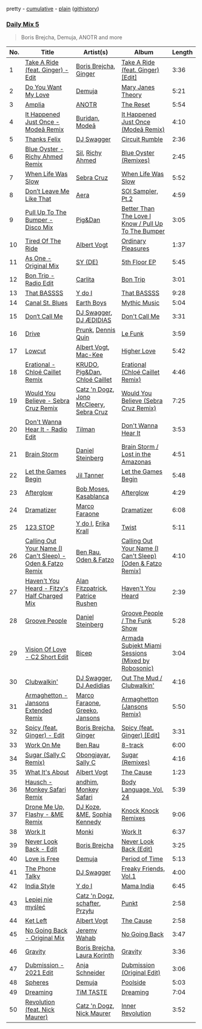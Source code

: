pretty - [cumulative](/playlists/cumulative/Daily%20Mix%205.md) - [plain](/playlists/plain/37i9dQZF1E36TO0q54WsJv) ([githistory](https://github.githistory.xyz/vitokorn/spotify-playlist-archive/blob/master/playlists/plain/37i9dQZF1E36TO0q54WsJv))

### [Daily Mix 5](https://open.spotify.com/playlist/37i9dQZF1E36TO0q54WsJv)

> Boris Brejcha, Demuja, ANOTR and more

| No. | Title | Artist(s) | Album | Length |
|---|---|---|---|---|
| 1 | [Take A Ride (feat. Ginger) - Edit](https://open.spotify.com/track/64UQzMMX3pIBiWY1dRLq41) | [Boris Brejcha](https://open.spotify.com/artist/6caPJFLv1wesmM7gwK1ACy), [Ginger](https://open.spotify.com/artist/5b0sKzG9NeO7OjbZJ61ZBN) | [Take A Ride (feat. Ginger) [Edit]](https://open.spotify.com/album/0GvWyXkzOvzsvk9UkvWZSn) | 3:36 |
| 2 | [Do You Want My Love](https://open.spotify.com/track/3KPhaCvEPAKmwgYd8LARFe) | [Demuja](https://open.spotify.com/artist/1LfqhJiCiHfVzrBOVaBXc1) | [Mary Janes Theory](https://open.spotify.com/album/7FEos1XWzkCqTjZvSicCen) | 5:21 |
| 3 | [Amplia](https://open.spotify.com/track/6seQNDyiaJlrwRurdE7Ax9) | [ANOTR](https://open.spotify.com/artist/4p5WgeiPSPpqPDs7T6OkWf) | [The Reset](https://open.spotify.com/album/37b8oZGEqxo6EUcOLnx9TG) | 5:54 |
| 4 | [It Happened Just Once - Modeā Remix](https://open.spotify.com/track/7zGfyZrsyWG8dJQXQMqFPZ) | [Buridan](https://open.spotify.com/artist/2mOHwtga6C4ES7wkxmmT4g), [Modeā](https://open.spotify.com/artist/6dsy10LVNALrvHyVEadrsJ) | [It Happened Just Once (Modeā Remix)](https://open.spotify.com/album/3W5iI3eckAbI2srP9oGFqm) | 4:10 |
| 5 | [Thanks Felix](https://open.spotify.com/track/14IUWBmSO8VyWdUx4p3mPa) | [DJ Swagger](https://open.spotify.com/artist/3l8A3VM3N2E4lx3afyMd9C) | [Circuit Rumble](https://open.spotify.com/album/3vgeTgffESI1czLuFcS2V5) | 2:36 |
| 6 | [Blue Oyster - Richy Ahmed Remix](https://open.spotify.com/track/7ECEohkTnGEnJT8SHOSePd) | [Sil](https://open.spotify.com/artist/4HEcMaypM7cqYg0Mx9rBZa), [Richy Ahmed](https://open.spotify.com/artist/1ac5NUFh98sMs0DGX4xlSt) | [Blue Oyster (Remixes)](https://open.spotify.com/album/6P1xK3c6F8HPskXT4ceRIX) | 2:45 |
| 7 | [When Life Was Slow](https://open.spotify.com/track/0SY2jdFDFlaBDTSOZcRP9M) | [Sebra Cruz](https://open.spotify.com/artist/2OaoLYNZqzNVMM4H7KL5ye) | [When Life Was Slow](https://open.spotify.com/album/5gcMcVwQ0DyDrHcXYBV5oy) | 5:52 |
| 8 | [Don’t Leave Me Like That](https://open.spotify.com/track/2LrqfVemAckRQCDJWKISgr) | [Aera](https://open.spotify.com/artist/3Pj0WcDp7Df123RzhrTohk) | [SOI Sampler, Pt.2](https://open.spotify.com/album/2UXkJQ8A4m0y1WccTIgUI3) | 4:59 |
| 9 | [Pull Up To The Bumper - Disco Mix](https://open.spotify.com/track/7Jp6v5eRCGuQ1pW5tqOGlu) | [Pig&Dan](https://open.spotify.com/artist/04jj7dljPI0ixtNsz2pXWK) | [Better Than The Love I Know / Pull Up To The Bumper](https://open.spotify.com/album/0RcP8egKoAOG71UiiP1OOy) | 3:05 |
| 10 | [Tired Of The Ride](https://open.spotify.com/track/3GnMSZH1frk5ALzzGxRlZp) | [Albert Vogt](https://open.spotify.com/artist/5tgYoM44sCZQI9pSG3utUI) | [Ordinary Pleasures](https://open.spotify.com/album/7EO1QKkY8JXTYwiAGFrKGS) | 1:37 |
| 11 | [As One - Original Mix](https://open.spotify.com/track/1Rb16Lc8vb5bZT80fqdWMo) | [SY (DE)](https://open.spotify.com/artist/2paTJsGP7RUM8EA50cUwDV) | [5th Floor EP](https://open.spotify.com/album/7ioeEQE7tQqTU9zRlB2Sfv) | 5:45 |
| 12 | [Bon Trip - Radio Edit](https://open.spotify.com/track/1m7rYHVB8LHDTm9EqtKP4f) | [Carlita](https://open.spotify.com/artist/1GVbOnrND8b3eh2JZ4opw8) | [Bon Trip](https://open.spotify.com/album/2Mmsb8bBd17AgrB6O2NQKx) | 3:01 |
| 13 | [That BASSSS](https://open.spotify.com/track/2gBhFAjDbyJ0JfPhq7AgSl) | [Y do I](https://open.spotify.com/artist/4GVWch4tEmNGIx9gAWrnex) | [That BASSSS](https://open.spotify.com/album/0p1KJAhMDtUiyc75UKDuux) | 9:28 |
| 14 | [Canal St. Blues](https://open.spotify.com/track/1euNZ7FaW4NAKTzVVtJft3) | [Earth Boys](https://open.spotify.com/artist/03CK8N8CSSPg3ZFEmkGCpR) | [Mythic Music](https://open.spotify.com/album/52N4nKcwVerlZ2xgFJurJa) | 5:04 |
| 15 | [Don‘t Call Me](https://open.spotify.com/track/0fC5Qz7TjKrpU76eZJ6506) | [DJ Swagger](https://open.spotify.com/artist/3l8A3VM3N2E4lx3afyMd9C), [DJ ÆDIDIAS](https://open.spotify.com/artist/0w6ZceEXUiil9lGTzZRAAZ) | [Don't Call Me](https://open.spotify.com/album/4udntMZj4EgHYo6Sh0HKs4) | 3:31 |
| 16 | [Drive](https://open.spotify.com/track/2tjWqC7s6tKPl1nBFuHX0m) | [Prunk](https://open.spotify.com/artist/6FJfLfGO9X2AVNz0sFscrG), [Dennis Quin](https://open.spotify.com/artist/1iaGffGcjxdzSFkwfCN2Ul) | [Le Funk](https://open.spotify.com/album/2zTfxzoPO5BWpg5FVVM0ec) | 3:59 |
| 17 | [Lowcut](https://open.spotify.com/track/1twVQMXsjV9VhyhWgXDILE) | [Albert Vogt](https://open.spotify.com/artist/5tgYoM44sCZQI9pSG3utUI), [Mac-Kee](https://open.spotify.com/artist/70ZbCcTc1klXQJWlyYJOMS) | [Higher Love](https://open.spotify.com/album/6UKdIrv2bRp5HtnRf6hCYr) | 5:42 |
| 18 | [Erational - Chloé Caillet Remix](https://open.spotify.com/track/3lQdX0eMRzprxMzNYVAfDJ) | [KRUDO](https://open.spotify.com/artist/0gJUpk76qT1iMFOhm57m4K), [Pig&Dan](https://open.spotify.com/artist/04jj7dljPI0ixtNsz2pXWK), [Chloé Caillet](https://open.spotify.com/artist/68ywCN6ZpInbcilOfLBa3a) | [Erational (Chloé Caillet Remix)](https://open.spotify.com/album/06ZPFpBbO7QxjoFXikQQRv) | 4:46 |
| 19 | [Would You Believe - Sebra Cruz Remix](https://open.spotify.com/track/2GDv0JkU43qIil7S6J26bH) | [Catz 'n Dogz](https://open.spotify.com/artist/5tYqFEuFELxnJZgGmmsfSh), [Jono McCleery](https://open.spotify.com/artist/23usQJ95w7f95tnN4MJEgy), [Sebra Cruz](https://open.spotify.com/artist/2OaoLYNZqzNVMM4H7KL5ye) | [Would You Believe (Sebra Cruz Remix)](https://open.spotify.com/album/59uwtgJQhIAB0do0UvI3dA) | 7:25 |
| 20 | [Don't Wanna Hear It - Radio Edit](https://open.spotify.com/track/5KUsaLMIpvXUlgvsEgOGJg) | [Tilman](https://open.spotify.com/artist/7aFxKbiPGJHNrcrGuKW5X9) | [Don't Wanna Hear It](https://open.spotify.com/album/2Xysmi7PeQWbOMzrCuZ7Zt) | 3:53 |
| 21 | [Brain Storm](https://open.spotify.com/track/61V5YDZykyPaDnQRN2aUOS) | [Daniel Steinberg](https://open.spotify.com/artist/6mU76NVrD4mcmA5WIoiUMV) | [Brain Storm / Lost in the Amazonas](https://open.spotify.com/album/1r2JKeL2zf6SaHw5L5Pv6z) | 4:51 |
| 22 | [Let the Games Begin](https://open.spotify.com/track/7lKOrMhonHXZEEImIMqfn3) | [Jil Tanner](https://open.spotify.com/artist/6S9C7LP9TXbeJhoV18RmEK) | [Let the Games Begin](https://open.spotify.com/album/1hBil9bmdI7hDDF2T5xo4w) | 5:48 |
| 23 | [Afterglow](https://open.spotify.com/track/2Ftoh82TZBdd5VduEm8T44) | [Bob Moses](https://open.spotify.com/artist/6LHsnRBUYhFyt01PdKXAF5), [Kasablanca](https://open.spotify.com/artist/297Z0teiCkp5s9eneWROpI) | [Afterglow](https://open.spotify.com/album/6pBEgtzvrTzF2KWiMzhkGm) | 4:29 |
| 24 | [Dramatizer](https://open.spotify.com/track/4vlIztxpOQ3qRwDRv3no6h) | [Marco Faraone](https://open.spotify.com/artist/00IUMN7pWAU2jYWcdOt5c3) | [Dramatizer](https://open.spotify.com/album/6xLXv5SyVgNJEtcaJdNLUD) | 6:08 |
| 25 | [123 STOP](https://open.spotify.com/track/0ar1Qj0pbxqKdnSeW9OVkt) | [Y do I](https://open.spotify.com/artist/4GVWch4tEmNGIx9gAWrnex), [Erika Krall](https://open.spotify.com/artist/1mFosR8GfDea3Vvdfcz48W) | [Twist](https://open.spotify.com/album/5k58wQ2sdjeNqPXv1GhJjU) | 5:11 |
| 26 | [Calling Out Your Name (I Can't Sleep) - Oden & Fatzo Remix](https://open.spotify.com/track/0TBpykY31cnBLMQul2Inet) | [Ben Rau](https://open.spotify.com/artist/1TnMHkjDz4jm8H8QxnyAAC), [Oden & Fatzo](https://open.spotify.com/artist/2YEnrpAWWaNRFumgde1lLH) | [Calling Out Your Name (I Can't Sleep) [Oden & Fatzo Remix]](https://open.spotify.com/album/1bmvVHBaQlQIYzkRxr7RGa) | 4:10 |
| 27 | [Haven't You Heard - Fitzy's Half Charged Mix](https://open.spotify.com/track/1b0e8KK2tIgMkT2tub9M93) | [Alan Fitzpatrick](https://open.spotify.com/artist/40JyDxGqtYSowWYT2jaive), [Patrice Rushen](https://open.spotify.com/artist/1mNnxxnPfHQDOkFjnZmdkc) | [Haven't You Heard](https://open.spotify.com/album/5vJAPCAVezRH826izLGTeD) | 2:39 |
| 28 | [Groove People](https://open.spotify.com/track/3lYJfStQESsxPjj3ox11tM) | [Daniel Steinberg](https://open.spotify.com/artist/6mU76NVrD4mcmA5WIoiUMV) | [Groove People / The Funk Show](https://open.spotify.com/album/4G8cQhJuW3pbzOg55XhPZ6) | 5:28 |
| 29 | [Vision Of Love - C2 Short Edit](https://open.spotify.com/track/333ZQ9ZEPrhSHeU4O6IIpk) | [Bicep](https://open.spotify.com/artist/73A3bLnfnz5BoQjb4gNCga) | [Armada Subjekt Miami Sessions (Mixed by Robosonic)](https://open.spotify.com/album/5wnAeLXlppTTGzP8wsswSS) | 3:04 |
| 30 | [Clubwalkin'](https://open.spotify.com/track/2QpjYoc4oZvf3giM4XR1Bg) | [DJ Swagger](https://open.spotify.com/artist/3l8A3VM3N2E4lx3afyMd9C), [DJ Aedidias](https://open.spotify.com/artist/55n87VZ3wsNsttRrBR86yc) | [Out The Mud / Clubwalkin'](https://open.spotify.com/album/1y0vJeEpNzGtFDbtxtotLi) | 4:16 |
| 31 | [Armaghetton - Jansons Extended Remix](https://open.spotify.com/track/3GCiNIOTpxfmsi4V5zcV6G) | [Marco Faraone](https://open.spotify.com/artist/00IUMN7pWAU2jYWcdOt5c3), [Greeko](https://open.spotify.com/artist/2G60xU64nhrlgfBPxIE8JH), [Jansons](https://open.spotify.com/artist/0gztzLIt9uRDJd4Jl9TSLY) | [Armaghetton (Jansons Remix)](https://open.spotify.com/album/5yKg7GV9FlejNERb24mQjh) | 5:50 |
| 32 | [Spicy (feat. Ginger) - Edit](https://open.spotify.com/track/5ebmgjX1AIlMPXmAvmxfoH) | [Boris Brejcha](https://open.spotify.com/artist/6caPJFLv1wesmM7gwK1ACy), [Ginger](https://open.spotify.com/artist/5b0sKzG9NeO7OjbZJ61ZBN) | [Spicy (feat. Ginger) [Edit]](https://open.spotify.com/album/5NiOkqIUEhAutwSmH4uD5X) | 3:31 |
| 33 | [Work On Me](https://open.spotify.com/track/6pzliypx3qJDJgd3asCb7N) | [Ben Rau](https://open.spotify.com/artist/1TnMHkjDz4jm8H8QxnyAAC) | [8-track](https://open.spotify.com/album/6pvOoDWC7QDy9n2zw0tjLd) | 6:00 |
| 34 | [Sugar (Sally C Remix)](https://open.spotify.com/track/2umE1KkVnwx3zP8a6AyeqE) | [Obongjayar](https://open.spotify.com/artist/6l7R1jntPahGxwJt7Tky8h), [Sally C](https://open.spotify.com/artist/3AkVHCDEo2WuaVtMglFfN8) | [Sugar (Remixes)](https://open.spotify.com/album/3bXOxIRX32OGzTxoBuvAA8) | 4:16 |
| 35 | [What It's About](https://open.spotify.com/track/5RN9QLNlzpXa9xS0s70yVq) | [Albert Vogt](https://open.spotify.com/artist/5tgYoM44sCZQI9pSG3utUI) | [The Cause](https://open.spotify.com/album/3wOmkPGKBMyulZd9VCfCBS) | 1:23 |
| 36 | [Hausch - Monkey Safari Remix](https://open.spotify.com/track/0fekE2CvBjFKZN9TqTAUc7) | [andhim](https://open.spotify.com/artist/6XJeFzmI6vrWyHcdB7EImP), [Monkey Safari](https://open.spotify.com/artist/5zovXI5By2gUhdr7EByjLa) | [Body Language, Vol. 24](https://open.spotify.com/album/5ckimbNORdaunDCjWmr1If) | 5:39 |
| 37 | [Drone Me Up, Flashy - &ME Remix](https://open.spotify.com/track/6iNhl5IcRJfm3F42plOPA4) | [DJ Koze](https://open.spotify.com/artist/1kR99O4MgSTasyeJh8UFCg), [&ME](https://open.spotify.com/artist/5mIowAJMp7RKNheelruV5z), [Sophia Kennedy](https://open.spotify.com/artist/1bQat2UgYwJAsNOrZxcfa5) | [Knock Knock Remixes](https://open.spotify.com/album/2juRFnVLI1Zo3BlVXIa7T4) | 9:06 |
| 38 | [Work It](https://open.spotify.com/track/69jGyQAQbmeyBQNXMOQC3p) | [Monki](https://open.spotify.com/artist/30C3E9bYfEQPAY9MweeUVe) | [Work It](https://open.spotify.com/album/5v98WVuQi5piCUGnBBgNpm) | 6:37 |
| 39 | [Never Look Back - Edit](https://open.spotify.com/track/2Zl7BFy5LjDaW5tFG3Bv0D) | [Boris Brejcha](https://open.spotify.com/artist/6caPJFLv1wesmM7gwK1ACy) | [Never Look Back (Edit)](https://open.spotify.com/album/1AyGY6MckyHXmoPYaiMLg7) | 3:25 |
| 40 | [Love is Free](https://open.spotify.com/track/68GiKTsEOyMO0IAwILmpiT) | [Demuja](https://open.spotify.com/artist/1LfqhJiCiHfVzrBOVaBXc1) | [Period of Time](https://open.spotify.com/album/7CHtPIPZ4hInQfyAEUPTEc) | 5:13 |
| 41 | [The Phone Talky](https://open.spotify.com/track/6phxQPgugVn9aYL86E7KtL) | [DJ Swagger](https://open.spotify.com/artist/3l8A3VM3N2E4lx3afyMd9C) | [Freaky Friends, Vol.1](https://open.spotify.com/album/4B28h6SRSFINryaom3shOO) | 4:00 |
| 42 | [India Style](https://open.spotify.com/track/2Dr4gu3NnRA8vyikJMp1pw) | [Y do I](https://open.spotify.com/artist/4GVWch4tEmNGIx9gAWrnex) | [Mama India](https://open.spotify.com/album/0Qb4ObiRkJ17EvkYXa10ak) | 6:45 |
| 43 | [Lepiej nie myśleć](https://open.spotify.com/track/43EbuIwjKx5XKCD1w2spzv) | [Catz 'n Dogz](https://open.spotify.com/artist/5tYqFEuFELxnJZgGmmsfSh), [schafter](https://open.spotify.com/artist/2aDaFARm4U9hf5DI9Fhbnh), [Przyłu](https://open.spotify.com/artist/2zioaq2d7svakjWZV5FDXm) | [Punkt](https://open.spotify.com/album/4jGIMCoPJGtLeyKplKSGa9) | 2:58 |
| 44 | [Ket Left](https://open.spotify.com/track/5VzRvsXdCxTYf6Yb6njhw6) | [Albert Vogt](https://open.spotify.com/artist/5tgYoM44sCZQI9pSG3utUI) | [The Cause](https://open.spotify.com/album/3wOmkPGKBMyulZd9VCfCBS) | 2:58 |
| 45 | [No Going Back - Original Mix](https://open.spotify.com/track/2ONjLacc9MCmsQBXuuosmo) | [Jeremy Wahab](https://open.spotify.com/artist/43mCdDLl72EptINlOt0Swa) | [No Going Back](https://open.spotify.com/album/5tlNoAhNUZGYKb6XIn7Oqq) | 3:47 |
| 46 | [Gravity](https://open.spotify.com/track/1eV81a6H4xDdpi8r2C4tQT) | [Boris Brejcha](https://open.spotify.com/artist/6caPJFLv1wesmM7gwK1ACy), [Laura Korinth](https://open.spotify.com/artist/060duYsbrXFx0FDnlhs72T) | [Gravity](https://open.spotify.com/album/1p3Tbckk09MaXRz3Tf4dRK) | 3:36 |
| 47 | [Dubmission - 2021 Edit](https://open.spotify.com/track/6WnEdbV1GZCrxZ84iD4tCP) | [Anja Schneider](https://open.spotify.com/artist/0f14r70OISSfJoyqYaHbgV) | [Dubmission (Original Edit)](https://open.spotify.com/album/3gMvOnZHnahNKmw1k5MqJ4) | 3:06 |
| 48 | [Spheres](https://open.spotify.com/track/7xCD2XjlrVwvyswSRgH3yZ) | [Demuja](https://open.spotify.com/artist/1LfqhJiCiHfVzrBOVaBXc1) | [Poolside](https://open.spotify.com/album/4BhEP8Pv3ra5euTr7q7qrh) | 5:03 |
| 49 | [Dreaming](https://open.spotify.com/track/3QoBpFd2LeSNqK90sY6V89) | [TiM TASTE](https://open.spotify.com/artist/1uXPBtacqfqOZ0mRI97M5e) | [Dreaming](https://open.spotify.com/album/4iN8sv1TvUFXarZEPWPyXE) | 7:04 |
| 50 | [Revolution (feat. Nick Maurer)](https://open.spotify.com/track/57rYKrT7mDOKSpahlhcMNO) | [Catz 'n Dogz](https://open.spotify.com/artist/5tYqFEuFELxnJZgGmmsfSh), [Nick Maurer](https://open.spotify.com/artist/6z70ncdIFVoybnZoh3O5F1) | [Inner Revolution](https://open.spotify.com/album/1du0UXR27V2g9d6DM9wHvJ) | 3:52 |